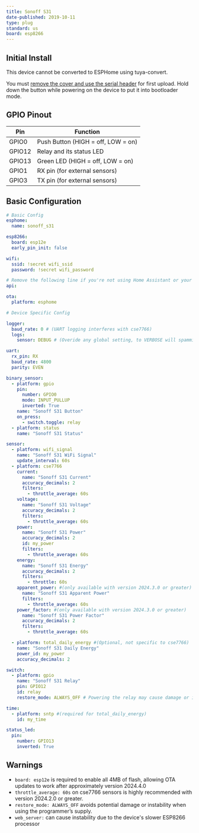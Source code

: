 ```yaml
---
title: Sonoff S31
date-published: 2019-10-11
type: plug
standard: us
board: esp8266
---
```


## Initial Install

This device cannot be converted to ESPHome using tuya-convert.

You must [remove the cover and use the serial header](https://www.adventurousway.com/blog/sonoff-s31) for first upload. Hold down the button while powering on the device to put it into bootloader mode.

## GPIO Pinout

| Pin    | Function                           |
| ------ | ---------------------------------- |
| GPIO0  | Push Button (HIGH = off, LOW = on) |
| GPIO12 | Relay and its status LED           |
| GPIO13 | Green LED (HIGH = off, LOW = on)   |
| GPIO1  | RX pin (for external sensors)      |
| GPIO3  | TX pin (for external sensors)      |

## Basic Configuration

```yaml
# Basic Config
esphome:
  name: sonoff_s31

esp8266:
  board: esp12e
  early_pin_init: false

wifi:
  ssid: !secret wifi_ssid
  password: !secret wifi_password

# Remove the following line if you're not using Home Assistant or your switch will restart every now and again
api:

ota:
  platform: esphome

# Device Specific Config

logger:
  baud_rate: 0 # (UART logging interferes with cse7766)
  logs:
    sensor: DEBUG # (Overide any global setting, to VERBOSE will spamming the cse7766 sensors)

uart:
  rx_pin: RX
  baud_rate: 4800
  parity: EVEN

binary_sensor:
  - platform: gpio
    pin:
      number: GPIO0
      mode: INPUT_PULLUP
      inverted: True
    name: "Sonoff S31 Button"
    on_press:
      - switch.toggle: relay
  - platform: status
    name: "Sonoff S31 Status"

sensor:
  - platform: wifi_signal
    name: "Sonoff S31 WiFi Signal"
    update_interval: 60s
  - platform: cse7766
    current:
      name: "Sonoff S31 Current"
      accuracy_decimals: 2
      filters:
        - throttle_average: 60s
    voltage:
      name: "Sonoff S31 Voltage"
      accuracy_decimals: 2
      filters:
        - throttle_average: 60s
    power:
      name: "Sonoff S31 Power"
      accuracy_decimals: 2
      id: my_power
      filters:
        - throttle_average: 60s
    energy:
      name: "Sonoff S31 Energy"
      accuracy_decimals: 2
      filters:
        - throttle: 60s
    apparent_power: #(only available with version 2024.3.0 or greater)
      name: "Sonoff S31 Apparent Power"
      filters:
        - throttle_average: 60s
    power_factor: #(only available with version 2024.3.0 or greater)
      name: "Sonoff S31 Power Factor"
      accuracy_decimals: 2
      filters:
        - throttle_average: 60s

  - platform: total_daily_energy #(Optional, not specific to cse7766)
    name: "Sonoff S31 Daily Energy"
    power_id: my_power
    accuracy_decimals: 2

switch:
  - platform: gpio
    name: "Sonoff S31 Relay"
    pin: GPIO12
    id: relay
    restore_mode: ALWAYS_OFF # Powering the relay may cause damage or instability when the programmer is supplying Vcc.

time:
  - platform: sntp #(required for total_daily_energy)
    id: my_time

status_led:
  pin:
    number: GPIO13
    inverted: True
```

## Warnings

- `board: esp12e` is required to enable all 4MB of flash, allowing OTA updates to work after approximately version 2024.4.0
- `throttle_average: 60s` on cse7766 sensors is highly recommended with version 2024.2.0 or greater.
- `restore_mode: ALWAYS_OFF` avoids potential damage or instability when using the programmer’s supply.
- `web_server:` can cause instability due to the device's slower ESP8266 processor
